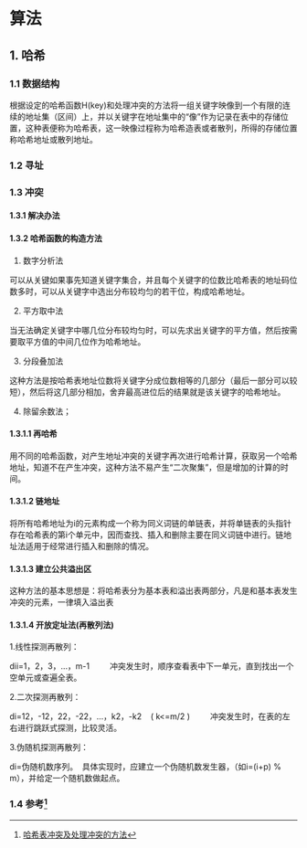 # 算法

## 1. 哈希

### 1.1 数据结构

根据设定的哈希函数H(key)和处理冲突的方法将一组关键字映像到一个有限的连续的地址集（区间）上，并以关键字在地址集中的“像”作为记录在表中的存储位置，这种表便称为哈希表，这一映像过程称为哈希造表或者散列，所得的存储位置称哈希地址或散列地址。

### 1.2 寻址

### 1.3 冲突

#### 1.3.1 解决办法

#### 1.3.2 哈希函数的构造方法

1. 数字分析法

可以从关键如果事先知道关键字集合，并且每个关键字的位数比哈希表的地址码位数多时，可以从关键字中选出分布较均匀的若干位，构成哈希地址。

2. 平方取中法

当无法确定关键字中哪几位分布较均匀时，可以先求出关键字的平方值，然后按需要取平方值的中间几位作为哈希地址。

3. 分段叠加法

这种方法是按哈希表地址位数将关键字分成位数相等的几部分（最后一部分可以较短），然后将这几部分相加，舍弃最高进位后的结果就是该关键字的哈希地址。

4. 除留余数法；

#### 1.3.1.1 再哈希

用不同的哈希函数，对产生地址冲突的关键字再次进行哈希计算，获取另一个哈希地址，知道不在产生冲突，这种方法不易产生“二次聚集”，但是增加的计算的时间。

#### 1.3.1.2 链地址

将所有哈希地址为i的元素构成一个称为同义词链的单链表，并将单链表的头指针存在哈希表的第i个单元中，因而查找、插入和删除主要在同义词链中进行。链地址法适用于经常进行插入和删除的情况。

#### 1.3.1.3 建立公共溢出区

这种方法的基本思想是：将哈希表分为基本表和溢出表两部分，凡是和基本表发生冲突的元素，一律填入溢出表

#### 1.3.1.4 开放定址法(再散列法)

1.线性探测再散列：

dii=1，2，3，…，m-1         冲突发生时，顺序查看表中下一单元，直到找出一个空单元或查遍全表。

2.二次探测再散列：

di=12，-12，22，-22，…，k2，-k2    ( k<=m/2 )         冲突发生时，在表的左右进行跳跃式探测，比较灵活。

3.伪随机探测再散列：

di=伪随机数序列。  具体实现时，应建立一个伪随机数发生器，（如i=(i+p) % m），并给定一个随机数做起点。

### 1.4 参考[^参考]

[^参考]: [哈希表冲突及处理冲突的方法](https://blog.csdn.net/qq_40803710/article/details/80945617?utm_medium=distribute.pc_relevant.none-task-blog-2%7Edefault%7EBlogCommendFromMachineLearnPai2%7Edefault-1.control&dist_request_id=1328767.80835.16177609952348745&depth_1-utm_source=distribute.pc_relevant.none-task-blog-2%7Edefault%7EBlogCommendFromMachineLearnPai2%7Edefault-1.control)
